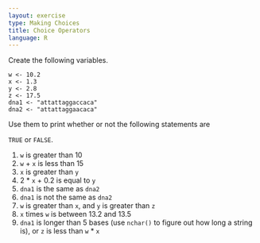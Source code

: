 ```yaml
---
layout: exercise
type: Making Choices
title: Choice Operators
language: R
---
```


Create the following variables.

```
w <- 10.2
x <- 1.3
y <- 2.8
z <- 17.5
dna1 <- "attattaggaccaca"
dna2 <- "attattaggaacaca"
```

Use them to print whether or not the following statements are 

`TRUE` or `FALSE`.

1. `w` is greater than 10
2. `w` + `x` is less than 15
3. `x` is greater than `y`
4.  2 * `x` + 0.2 is equal to `y`
5. `dna1` is the same as `dna2`
6. `dna1` is not the same as `dna2`
7. `w` is greater than `x`, and `y` is greater than `z`
8. `x` times `w` is between 13.2 and 13.5
9. `dna1` is longer than 5 bases (use `nchar()` to figure out how long a string
   is), or `z` is less than `w` * `x`

